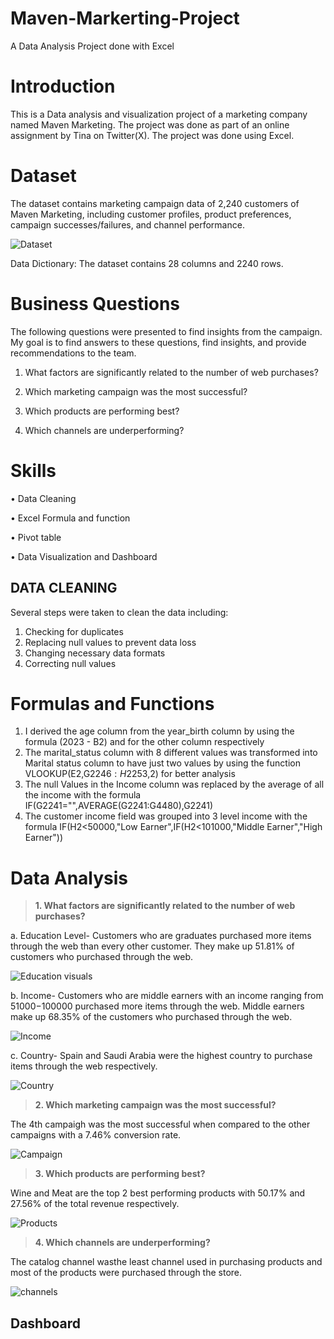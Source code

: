 # Maven-Markerting-Project
A Data Analysis Project done with Excel

# Introduction
This is a Data analysis and visualization project of a marketing company named Maven Marketing. The project was done as part of an online assignment by Tina on Twitter(X). The project was done using Excel. 

# Dataset
The dataset contains marketing campaign data of 2,240 customers of Maven Marketing, including customer profiles, product preferences, campaign successes/failures, and channel performance.

![Dataset](https://github.com/newdydx/Maven-Markerting-Project/blob/main/Datasets.png)

Data Dictionary: The dataset contains 28 columns and 2240 rows.

# Business Questions

The following questions were presented to find insights from the campaign. My goal is to find answers to these questions, find insights, and provide recommendations to the team.

1. What factors are significantly related to the number of web purchases?

2. Which marketing campaign was the most successful?

3. Which products are performing best?

4. Which channels are underperforming?

# Skills

• Data Cleaning

• Excel Formula and function

• Pivot table

• Data Visualization and Dashboard

## DATA CLEANING

Several steps were taken to clean the data including:
1. Checking for duplicates
2. Replacing null values to prevent data loss
3. Changing necessary data formats
4. Correcting null values

# Formulas and Functions
1. I derived the age column from the year_birth column by using the formula (2023 - B2) and for the other column respectively
2. The marital_status column with 8 different values was transformed into Marital status column to have just two values by using the function VLOOKUP(E2,G$2246:H$2253,2) for better analysis
3. The null Values in the Income column was replaced by the average of all the income with the formula IF(G2241="",AVERAGE(G2241:G4480),G2241)
4. The customer income field was grouped into 3 level income with the formula IF(H2<50000,"Low Earner",IF(H2<101000,"Middle Earner","High Earner"))

# Data Analysis

> **1. What factors are significantly related to the number of web purchases?**

a. Education Level- Customers who are graduates purchased more items through the web than every other customer. They make up 51.81% of customers who purchased through the web.
   
![Education visuals](https://github.com/newdydx/Maven-Markerting-Project/blob/main/graduatepurchases.png)

b. Income- Customers who are middle earners with an income ranging from $51000-$100000 purchased more items through the web. Middle earners make up 68.35% of the customers who purchased through the web.

![Income](https://github.com/newdydx/Maven-Markerting-Project/blob/main/INCOME.png)

c. Country- Spain and Saudi Arabia were the highest country to purchase items through the web respectively.

![Country](https://github.com/newdydx/Maven-Markerting-Project/blob/main/COUNTRY.png)

> **2.  Which marketing campaign was the most successful?**

The 4th campaigh was the most successful when compared to the other campaigns with a 7.46% conversion rate.

![Campaign](https://github.com/newdydx/Maven-Markerting-Project/blob/main/campaign.png)

> **3. Which products are performing best?**

Wine and Meat are the top 2 best performing products with 50.17% and 27.56% of the total revenue respectively.

![Products](https://github.com/newdydx/Maven-Markerting-Project/blob/main/AMOUNT.png)

> **4. Which channels are underperforming?**

The catalog channel wasthe least channel used in purchasing products and most of the products were purchased through the store.

![channels](https://github.com/newdydx/Maven-Markerting-Project/blob/main/CHANNELS.png)

## Dashboard


